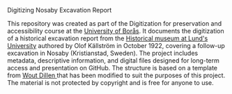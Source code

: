 Digitizing Nosaby Excavation Report


This repository was created as part of the Digitization for preservation and accessibility course at the [University of Borås](https://www.hb.se/). It documents the digitization of a historical excavation report from the [Historical museum at Lund's University](https://www.historiskamuseet.lu.se/) authored by Olof Källström in October 1922, covering a follow-up excavation in Nosaby (Kristianstad, Sweden). The project includes metadata, descriptive information, and digital files designed for long-term access and presentation on GitHub. The structure is based on a template from [Wout Dillen ](https://github.com/SSLIS/DCHM-template) that has been modified to suit the purposes of this project. The material is not protected by copyright and is free for anyone to use.
